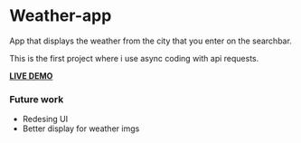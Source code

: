 # Weather-app

App that displays the weather from the city that you enter on the searchbar.

This is the first project where i use async coding with api requests.

[**LIVE DEMO**](https://santiagotorricella.github.io/Weather-app/)

### Future work

- Redesing UI
- Better display for weather imgs
